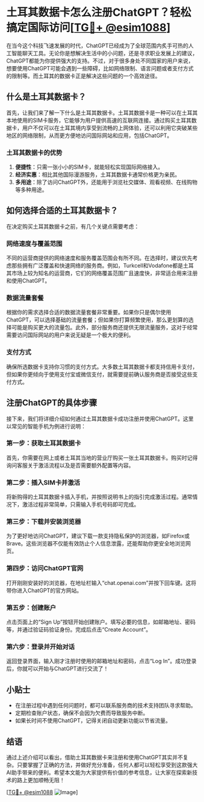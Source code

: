 # 土耳其数据卡怎么注册ChatGPT？轻松搞定国际访问[[TG💪+ @esim1088](https://t.me/s/esim1088)]

在当今这个科技飞速发展的时代，ChatGPT已经成为了全球范围内炙手可热的人工智能聊天工具。无论你是想解决生活中的小问题，还是寻求职业发展上的建议，ChatGPT都能为你提供强大的支持。不过，对于很多身处不同国家的用户来说，想要使用ChatGPT可能会遇到一些障碍，比如网络限制、语言问题或者支付方式的限制等。而土耳其的数据卡正是解决这些问题的一个高效途径。

## 什么是土耳其数据卡？

首先，让我们来了解一下什么是土耳其数据卡。土耳其数据卡是一种可以在土耳其本地使用的SIM卡服务，它能够为用户提供高速的互联网连接。通过购买土耳其数据卡，用户不仅可以在土耳其境内享受到流畅的上网体验，还可以利用它突破某些地区的网络限制，从而更方便地访问国际网站和应用，包括ChatGPT。

### 土耳其数据卡的优势

1. **便捷性**：只需一张小小的SIM卡，就能轻松实现国际网络接入。
2. **经济实惠**：相比其他国际漫游服务，土耳其数据卡通常价格更为亲民。
3. **多用途**：除了访问ChatGPT外，还能用于浏览社交媒体、观看视频、在线购物等多种用途。

## 如何选择合适的土耳其数据卡？

在决定购买土耳其数据卡之前，有几个关键点需要考虑：

### 网络速度与覆盖范围

不同的运营商提供的网络速度和服务覆盖范围会有所不同。在选择时，建议优先考虑那些拥有广泛覆盖和快速网络的服务商。例如，Turkcell和Vodafone都是土耳其市场上较为知名的运营商，它们的网络覆盖范围广且速度快，非常适合用来注册和使用ChatGPT。

### 数据流量套餐

根据你的需求选择合适的数据流量套餐非常重要。如果你只是偶尔使用ChatGPT，可以选择基础的流量套餐；但如果你打算频繁使用，那么更划算的选择可能是购买更大的流量包。此外，部分服务商还提供无限流量服务，这对于经常需要访问国际网站的用户来说无疑是一个极大的便利。

### 支付方式

确保所选数据卡支持你习惯的支付方式。大多数土耳其数据卡都支持信用卡支付，但如果你更倾向于使用支付宝或微信支付，就需要提前确认服务商是否接受这些支付方式。

## 注册ChatGPT的具体步骤

接下来，我们将详细介绍如何通过土耳其数据卡成功注册并使用ChatGPT。这里以常见的智能手机为例进行说明：

### 第一步：获取土耳其数据卡

首先，你需要在网上或者土耳其当地的营业厅购买一张土耳其数据卡。购买时记得询问客服关于激活流程以及是否需要额外配置等内容。

### 第二步：插入SIM卡并激活

将新购得的土耳其数据卡插入手机，并按照说明书上的指引完成激活过程。通常情况下，激活过程非常简单，只需输入手机号码即可完成。

### 第三步：下载并安装浏览器

为了更好地访问ChatGPT，建议下载一款支持隐私保护的浏览器，如Firefox或Brave。这些浏览器不仅能有效防止个人信息泄露，还能帮助你更安全地浏览网页。

### 第四步：访问ChatGPT官网

打开刚刚安装好的浏览器，在地址栏输入“chat.openai.com”并按下回车键。这将带你进入ChatGPT的官方网站。

### 第五步：创建账户

点击页面上的“Sign Up”按钮开始创建账户。填写必要的信息，如邮箱地址、密码等，并通过验证码验证身份。完成后点击“Create Account”。

### 第六步：登录并开始对话

返回登录界面，输入刚才注册时使用的邮箱地址和密码，点击“Log In”。成功登录后，你就可以开始与ChatGPT进行交流了！

## 小贴士

- 在注册过程中遇到任何问题时，都可以联系服务商的技术支持团队寻求帮助。
- 定期检查账户状态，确保不会因为欠费而导致服务中断。
- 如果长时间不使用ChatGPT，记得关闭自动更新功能以节省流量。

## 结语

通过上述介绍可以看出，借助土耳其数据卡来注册和使用ChatGPT其实并不复杂。只要掌握了正确的方法，并做好充分准备，任何人都可以轻松享受到这款强大AI助手带来的便利。希望本文能为大家提供有价值的参考信息，让大家在探索新技术的路上更加顺畅无阻！

[[TG💪+ @esim1088](https://t.me/s/esim1088) ![Image](https://i.postimg.cc/4NQfJmqS/Snipaste-2025-05-13-00-14-12.png)]